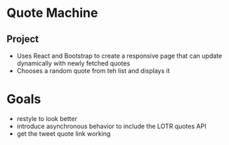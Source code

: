 # Quote Machine

## Project

- Uses React and Bootstrap to create a responsive page that can update dynamically with newly fetched quotes
- Chooses a random quote from teh list and displays it

# Goals

- restyle to look better
- introduce asynchronous behavior to include the LOTR quotes API
- get the tweet quote link working
